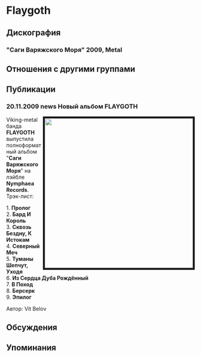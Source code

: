 # Flaygoth



## Дискография

### "Саги Варяжского Моря" 2009, Metal




## Отношения с другими группами


## Публикации

### 20.11.2009 news Новый альбом FLAYGOTH

<P><IMG height=399 alt="" hspace=0 src="/images/news_rus/2009.11/15585.jpg" width=396 align=right border=5>Viking-metal банда <STRONG>FLAYGOTH</STRONG> выпустила полноформатный альбом "<STRONG>Саги Варяжского Моря</STRONG>" на лэйбле <STRONG>Nymphaea Records</STRONG>. Трэк-лист:</P>
<P>1. <STRONG>Пролог</STRONG><BR>2. <STRONG>Бард И Король</STRONG><BR>3. <STRONG>Сквозь Бездну, К Истокам<BR></STRONG>4. <STRONG>Северный Меч</STRONG><BR>5. <STRONG>Туманы Шепчут, Уходя<BR></STRONG>6. <STRONG>Из Сердца Дуба Рождённый<BR></STRONG>7. <STRONG>В Поход</STRONG><BR>8. <STRONG>Берсерк</STRONG><BR>9. <STRONG>Эпилог</STRONG></P>
Автор: Vit Belov


## Обсуждения


## Упоминания

